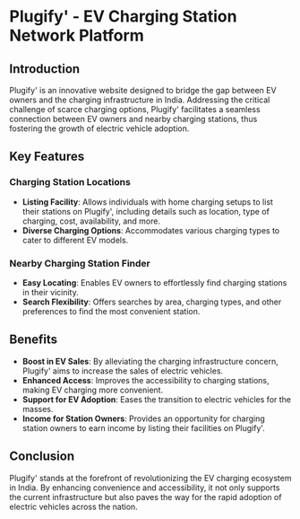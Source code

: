 # Plugify' - EV Charging Station Network Platform

## Introduction

Plugify' is an innovative website designed to bridge the gap between EV owners and the charging infrastructure in India. Addressing the critical challenge of scarce charging options, Plugify' facilitates a seamless connection between EV owners and nearby charging stations, thus fostering the growth of electric vehicle adoption.

## Key Features

### Charging Station Locations

- **Listing Facility**: Allows individuals with home charging setups to list their stations on Plugify', including details such as location, type of charging, cost, availability, and more.
- **Diverse Charging Options**: Accommodates various charging types to cater to different EV models.

### Nearby Charging Station Finder

- **Easy Locating**: Enables EV owners to effortlessly find charging stations in their vicinity.
- **Search Flexibility**: Offers searches by area, charging types, and other preferences to find the most convenient station.

## Benefits

- **Boost in EV Sales**: By alleviating the charging infrastructure concern, Plugify' aims to increase the sales of electric vehicles.
- **Enhanced Access**: Improves the accessibility to charging stations, making EV charging more convenient.
- **Support for EV Adoption**: Eases the transition to electric vehicles for the masses.
- **Income for Station Owners**: Provides an opportunity for charging station owners to earn income by listing their facilities on Plugify'.

## Conclusion

Plugify' stands at the forefront of revolutionizing the EV charging ecosystem in India. By enhancing convenience and accessibility, it not only supports the current infrastructure but also paves the way for the rapid adoption of electric vehicles across the nation.
